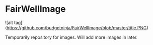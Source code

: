 # FairWellImage

![alt tag] (https://github.com/budgetninja/FairWellImage/blob/master/title.PNG)

Temporarily repository for images. Will add more images in later.

